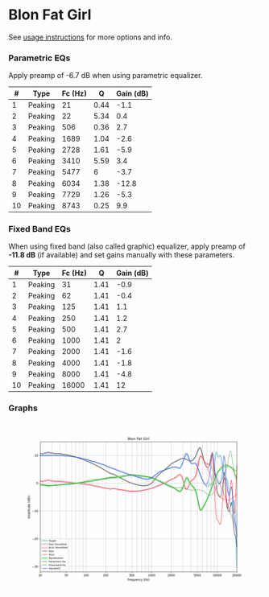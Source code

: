 # Blon Fat Girl
See [usage instructions](https://github.com/jaakkopasanen/AutoEq#usage) for more options and info.

### Parametric EQs
Apply preamp of -6.7 dB when using parametric equalizer.

|   # | Type    |   Fc (Hz) |    Q |   Gain (dB) |
|-----|---------|-----------|------|-------------|
|   1 | Peaking |        21 | 0.44 |        -1.1 |
|   2 | Peaking |        22 | 5.34 |         0.4 |
|   3 | Peaking |       506 | 0.36 |         2.7 |
|   4 | Peaking |      1689 | 1.04 |        -2.6 |
|   5 | Peaking |      2728 | 1.61 |        -5.9 |
|   6 | Peaking |      3410 | 5.59 |         3.4 |
|   7 | Peaking |      5477 | 6    |        -3.7 |
|   8 | Peaking |      6034 | 1.38 |       -12.8 |
|   9 | Peaking |      7729 | 1.26 |        -5.3 |
|  10 | Peaking |      8743 | 0.25 |         9.9 |

### Fixed Band EQs
When using fixed band (also called graphic) equalizer, apply preamp of **-11.8 dB** (if available) and set gains manually with these parameters.

|   # | Type    |   Fc (Hz) |    Q |   Gain (dB) |
|-----|---------|-----------|------|-------------|
|   1 | Peaking |        31 | 1.41 |        -0.9 |
|   2 | Peaking |        62 | 1.41 |        -0.4 |
|   3 | Peaking |       125 | 1.41 |         1.1 |
|   4 | Peaking |       250 | 1.41 |         1.2 |
|   5 | Peaking |       500 | 1.41 |         2.7 |
|   6 | Peaking |      1000 | 1.41 |         2   |
|   7 | Peaking |      2000 | 1.41 |        -1.6 |
|   8 | Peaking |      4000 | 1.41 |        -1.8 |
|   9 | Peaking |      8000 | 1.41 |        -4.8 |
|  10 | Peaking |     16000 | 1.41 |        12   |

### Graphs
![](./Blon%20Fat%20Girl.png)
